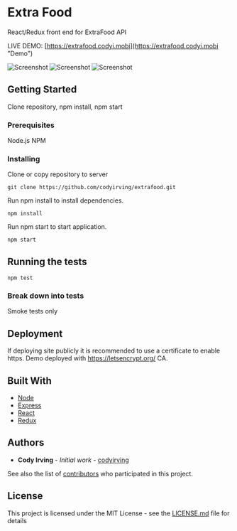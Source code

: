 # Extra Food

React/Redux front end for ExtraFood API

LIVE DEMO: [https://extrafood.codyi.mobi](https://extrafood.codyi.mobi "Demo")

![Screenshot](https://i.imgur.com/DbrngQR.png "Screenshot")
![Screenshot](https://i.imgur.com/mwzP5Ed.png "Screenshot")
![Screenshot](https://i.imgur.com/DbrngQR.png "Screenshot")

## Getting Started

Clone repository, npm install, npm start

### Prerequisites

Node.js NPM

### Installing

Clone or copy repository to server

```
git clone https://github.com/codyirving/extrafood.git
```

Run npm install to install dependencies.

```
npm install
```

Run npm start to start application.

```
npm start
```

## Running the tests

```
npm test
```

### Break down into tests

Smoke tests only

## Deployment

If deploying site publicly it is recommended to use a certificate to enable https.
Demo deployed with https://letsencrypt.org/ CA.

## Built With

- [Node](node.js)
- [Express](express)
- [React](react)
- [Redux](redux)

## Authors

- **Cody Irving** - _Initial work_ - [codyirving](https://github.com/codyirving)

See also the list of [contributors](https://github.com/codyirving/gardenmanager/contributors) who participated in this project.

## License

This project is licensed under the MIT License - see the [LICENSE.md](LICENSE.md) file for details
